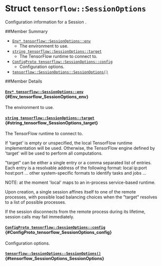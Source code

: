 # Struct `tensorflow::SessionOptions`

Configuration information for a Session .



##Member Summary

* [`Env* tensorflow::SessionOptions::env`](#Env_tensorflow_SessionOptions_env)
  * The environment to use.
* [`string tensorflow::SessionOptions::target`](#string_tensorflow_SessionOptions_target)
  * The TensorFlow runtime to connect to.
* [`ConfigProto tensorflow::SessionOptions::config`](#ConfigProto_tensorflow_SessionOptions_config)
  * Configuration options.
* [`tensorflow::SessionOptions::SessionOptions()`](#tensorflow_SessionOptions_SessionOptions)

##Member Details

#### [`Env* tensorflow::SessionOptions::env`](#Env_tensorflow_SessionOptions_env) {#Env_tensorflow_SessionOptions_env}

The environment to use.



#### [`string tensorflow::SessionOptions::target`](#string_tensorflow_SessionOptions_target) {#string_tensorflow_SessionOptions_target}

The TensorFlow runtime to connect to.

If &apos;target&apos; is empty or unspecified, the local TensorFlow runtime implementation will be used. Otherwise, the TensorFlow engine defined by &apos;target&apos; will be used to perform all computations.

"target" can be either a single entry or a comma separated list of entries. Each entry is a resolvable address of the following format: local ip:port host:port ... other system-specific formats to identify tasks and jobs ...

NOTE: at the moment &apos;local&apos; maps to an in-process service-based runtime.

Upon creation, a single session affines itself to one of the remote processes, with possible load balancing choices when the "target" resolves to a list of possible processes.

If the session disconnects from the remote process during its lifetime, session calls may fail immediately.

#### [`ConfigProto tensorflow::SessionOptions::config`](#ConfigProto_tensorflow_SessionOptions_config) {#ConfigProto_tensorflow_SessionOptions_config}

Configuration options.



#### [`tensorflow::SessionOptions::SessionOptions()`](#tensorflow_SessionOptions_SessionOptions) {#tensorflow_SessionOptions_SessionOptions}




